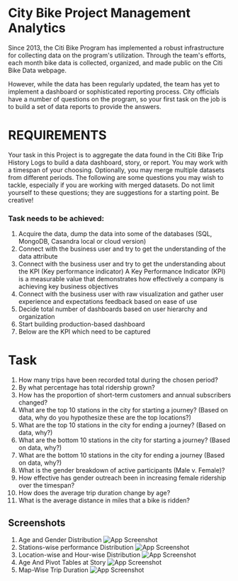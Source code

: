 
# City Bike Project Management  Analytics

Since 2013, the Citi Bike Program has implemented a robust infrastructure for collecting data on the program's utilization. Through the team's efforts, each month bike data is collected, organized, and made public on the Citi Bike Data webpage.

However, while the data has been regularly updated, the team has yet to implement a dashboard or sophisticated reporting process. City officials have a number of questions on the program, so your first task on the job is to build a set of data reports to provide the answers.


# REQUIREMENTS
Your task in this Project is to aggregate the data found in the Citi Bike Trip History Logs to build a data dashboard, story, or report. You may work with a timespan of your choosing. Optionally, you may merge multiple datasets from different periods. The following are some questions you may wish to tackle, especially if you are working with merged datasets. Do not limit yourself to these questions; they are suggestions for a starting point. Be creative!
### Task needs to be achieved:
1. Acquire the data, dump the data into some of the databases (SQL, MongoDB, Casandra local or cloud version)
2. Connect with the business user and try to get the understanding of the data attribute 
3. Connect with the business user and try to get the understanding about the KPI (Key performance indicator)
A Key Performance Indicator (KPI) is a measurable value that demonstrates how effectively a company is achieving key business objectives
4. Connect with the business user with raw visualization and gather user experience and expectations feedback based on ease of use 
5. Decide total number of dashboards based on user hierarchy and organization 
6. Start building production-based dashboard 
7. Below are the KPI which need to be captured 



# Task
1. How many trips have been recorded total during the chosen period?
2. By what percentage has total ridership grown?
3. How has the proportion of short-term customers and annual subscribers changed?
4. What are the top 10 stations in the city for starting a journey? (Based on data, why do you hypothesize these are the top locations?)
5. What are the top 10 stations in the city for ending a journey? (Based on data, why?)
6. What are the bottom 10 stations in the city for starting a journey? (Based on data, why?)
6. What are the bottom 10 stations in the city for ending a journey (Based on data, why?)
7. What is the gender breakdown of active participants (Male v. Female)?
8. How effective has gender outreach been in increasing female ridership over the timespan?
9. How does the average trip duration change by age?
10. What is the average distance in miles that a bike is ridden?
## Screenshots
1. Age and Gender Distribution
![App Screenshot](https://snipboard.io/o2Swbx.jpg)
2. Stations-wise performance Distribution
![App Screenshot](https://snipboard.io/dXkKp8.jpg)
3. Location-wise and Hour-wise Distribution
![App Screenshot](https://snipboard.io/69Likr.jpg)
4. Age And Pivot Tables at Story
![App Screenshot](https://snipboard.io/4TghCB.jpg)
5. Map-Wise Trip Duration
![App Screenshot](https://snipboard.io/byseUB.jpg)
